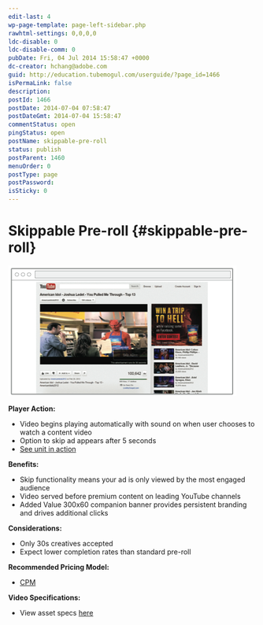 ```yaml
---
edit-last: 4
wp-page-template: page-left-sidebar.php
rawhtml-settings: 0,0,0,0
ldc-disable: 0
ldc-disable-comm: 0
pubDate: Fri, 04 Jul 2014 15:58:47 +0000
dc-creator: hchang@adobe.com
guid: http://education.tubemogul.com/userguide/?page_id=1466
isPermaLink: false
description: 
postId: 1466
postDate: 2014-07-04 07:58:47
postDateGmt: 2014-07-04 15:58:47
commentStatus: open
pingStatus: open
postName: skippable-pre-roll
status: publish
postParent: 1460
menuOrder: 0
postType: page
postPassword: 
isSticky: 0
---
```


# Skippable Pre-roll {#skippable-pre-roll}

[ ![Skippable Pre-roll](assets/skippable-pre-roll.png)](assets/skippable-pre-roll.png)
  
**Player Action:**

* Video begins playing automatically with sound on when user chooses to watch a content video
* Option to skip ad appears after 5 seconds
* [See unit in action](http://www.tubemogul.com/marketing/showcase/pre-roll-skippable.html)

**Benefits:**

* Skip functionality means your ad is only viewed by the most engaged audience
* Video served before premium content on leading YouTube channels
* Added Value 300x60 companion banner&nbsp;provides persistent branding and drives additional clicks

**Considerations:**

* Only 30s creatives accepted
* Expect lower completion rates than standard pre-roll

**Recommended Pricing Model:**

* [CPM](../user-guide/planning/ad-formats/performance-pricing.md)

**Video Specifications:**

* View asset specs [here](https://www.tubemogul.com/ad-specs/)

